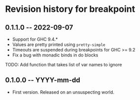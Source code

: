 # Revision history for breakpoint

## 0.1.1.0 -- 2022-09-07

* Support for GHC 9.4.*
* Values are pretty printed using `pretty-simple`
* Timeouts are suspended during breakpoints for GHC >= 9.2
* Fix a bug with monadic binds in do blocks

TODO: Add function that takes list of var names to ignore

## 0.1.0.0 -- YYYY-mm-dd

* First version. Released on an unsuspecting world.
